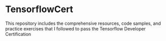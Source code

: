 # TensorflowCert
This repository includes the comprehensive resources, code samples, and practice exercises that I followed to pass the Tensorflow Developer Certification
